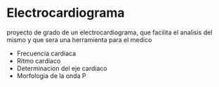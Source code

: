 # Electrocardiograma
proyecto de grado de un electrocardiograma, que facilita el analisis del mismo y que sera una herramienta para el medico

* Frecuencia cardiaca
* Ritmo cardiaco
* Determinacion del eje cardiaco
* Morfologia de la onda P